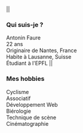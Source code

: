 ---
---
||
### Qui suis-je ?
Antonin Faure \
22 ans \
Originaire de Nantes, France \
Habite à Lausanne, Suisse \
Étudiant à l'EPFL
||
### Mes hobbies
Cyclisme \
Associatif \
Développement Web \
Biérologie \
Technique de scène \
Cinématographie
